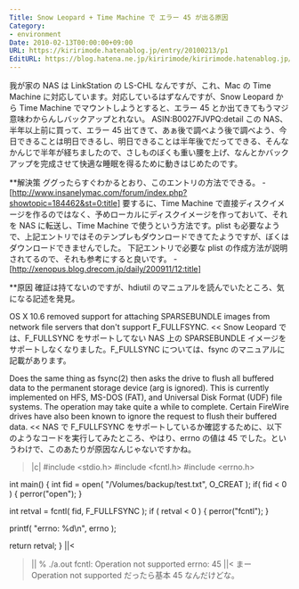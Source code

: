 ```yaml
---
Title: Snow Leopard + Time Machine で エラー 45 が出る原因
Category:
- environment
Date: 2010-02-13T00:00:00+09:00
URL: https://kiririmode.hatenablog.jp/entry/20100213/p1
EditURL: https://blog.hatena.ne.jp/kiririmode/kiririmode.hatenablog.jp/atom/entry/8454420450078212167
---
```



我が家の NAS は LinkStation の LS-CHL なんですが、これ、Mac の Time Machine に対応しています。対応しているはずなんですが、Snow Leopard から Time Machine でマウントしようとすると、エラー 45 とか出てきてもうマジ意味わからんしバックアップとれない。
ASIN:B0027FJVPQ:detail
この NAS、半年以上前に買って、エラー 45 出てきて、あぁ後で調べよう後で調べよう、今日できることは明日できるし、明日できることは半年後でだってできる、そんなかんじで半年が経ちましたので、さしものぼくも重い腰を上げ、なんとかバックアップを完成させて快適な睡眠を得るために動きはじめたのです。

**解決策
ググったらすぐわかるとおり、このエントリの方法でできる。
-[http://www.insanelymac.com/forum/index.php?showtopic=184462&st=0:title]
要するに、Time Machine で直接ディスクイメージを作るのではなく、予めローカルにディスクイメージを作っておいて、それを NAS に転送し、Time Machine で使うという方法です。plist も必要なようで、上記エントリではそのテンプレもダウンロードできてたようですが、ぼくはダウンロードできませんでした。
下記エントリで必要な plist の作成方法が説明されてるので、それも参考にすると良いです。
-[http://xenopus.blog.drecom.jp/daily/200911/12:title]

**原因
確証は持てないのですが、hdiutil のマニュアルを読んでいたところ、気になる記述を発見。
>>
OS X 10.6 removed support for attaching SPARSEBUNDLE images from network file servers that don't support F_FULLFSYNC.
<<
Snow Leopard では、F_FULLSYNC をサポートしてない NAS 上の SPARSEBUNDLE イメージをサポートしなくなりました。F_FULLSYNC については、fsync のマニュアルに記載があります。
>>
Does the same thing as fsync(2) then asks the drive to flush all buffered data to the permanent storage device (arg is ignored).  This is currently implemented on HFS, MS-DOS (FAT), and Universal Disk Format (UDF) file systems.  The operation may take quite a while to complete.  Certain FireWire drives have also been known to ignore the request to flush their buffered data.
<<
NAS で F_FULLFSYNC をサポートしているか確認するために、以下のようなコードを実行してみたところ、やはり、errno の値は 45 でした。というわけで、このあたりが原因なんじゃないですかね。
>|c|
#include <stdio.h>
#include <fcntl.h>
#include <errno.h>

int main() {
  int fid = open( "/Volumes/backup/test.txt", O_CREAT );
  if( fid < 0 ) { perror("open"); }

  int retval = fcntl( fid, F_FULLFSYNC );
  if ( retval < 0 ) { perror("fcntl"); }

  printf( "errno: %d\n", errno );

  return retval;
}
||<
>||
% ./a.out
fcntl: Operation not supported
errno: 45
||<
まー Operation not supported だったら基本 45 なんだけどな。
